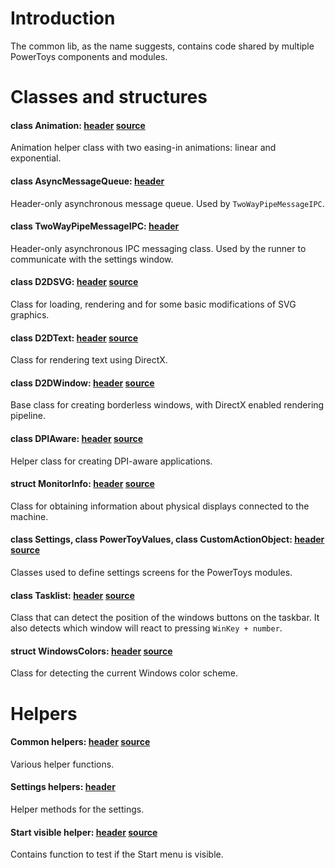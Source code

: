 # Introduction
The common lib, as the name suggests, contains code shared by multiple PowerToys components and modules.

# Classes and structures

#### class Animation: [header](./animation.h) [source](./animation.cpp)
Animation helper class with two easing-in animations: linear and exponential.

#### class AsyncMessageQueue: [header](./async_message_queue.h)
Header-only asynchronous message queue. Used by `TwoWayPipeMessageIPC`.

#### class TwoWayPipeMessageIPC: [header](./two_way_pipe_message_ipc.h)
Header-only asynchronous IPC messaging class. Used by the runner to communicate with the settings window.

#### class D2DSVG: [header](./d2d_svg.h) [source](./d2d_svg.cpp)
Class for loading, rendering and for some basic modifications of SVG graphics.

#### class D2DText: [header](./d2d_text.h) [source](./d2d_text.cpp)
Class for rendering text using DirectX.

#### class D2DWindow: [header](./d2d_window.h) [source](./d2d_window.cpp)
Base class for creating borderless windows, with DirectX enabled rendering pipeline.

#### class DPIAware: [header](./dpi_aware.h) [source](./dpi_aware.cpp)
Helper class for creating DPI-aware applications.

#### struct MonitorInfo: [header](./monitors.h) [source](./monitors.cpp)
Class for obtaining information about physical displays connected to the machine.

#### class Settings, class PowerToyValues, class CustomActionObject: [header](./settings_objects.h) [source](./settings_objects.cpp)
Classes used to define settings screens for the PowerToys modules.

#### class Tasklist: [header](./tasklist_positions.h) [source](./tasklist_positions.cpp)
Class that can detect the position of the windows buttons on the taskbar. It also detects which window will react to pressing `WinKey + number`.

#### struct WindowsColors: [header](./windows_colors.h) [source](./windows_colors.cpp)
Class for detecting the current Windows color scheme.

# Helpers

#### Common helpers: [header](./common.h) [source](./common.cpp)
Various helper functions.

#### Settings helpers: [header](./settings_helpers.h)
Helper methods for the settings.

#### Start visible helper: [header](./start_visible.h) [source](./start_visible.cpp)
Contains function to test if the Start menu is visible.
